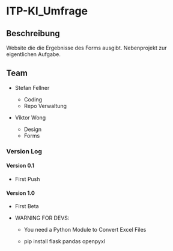 # ITP-KI_Umfrage

## Beschreibung

Website die die Ergebnisse des Forms ausgibt. Nebenprojekt zur eigentlichen Aufgabe.

## Team

+ Stefan Fellner
  + Coding
  + Repo Verwaltung

+ Viktor Wong
  + Design
  + Forms

### Version Log

#### Version 0.1

+ First Push

#### Version 1.0

+ First Beta

+ WARNING FOR DEVS:

  + You need a Python Module to Convert Excel Files

  + pip install flask pandas openpyxl
